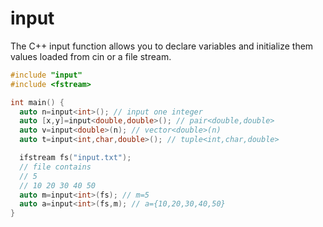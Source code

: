 # input
The C++ input function allows you to declare variables and initialize them values loaded from cin or a file stream.

```c++
#include "input"
#include <fstream>

int main() {
  auto n=input<int>(); // input one integer
  auto [x,y]=input<double,double>(); // pair<double,double>
  auto v=input<double>(n); // vector<double>(n)
  auto t=input<int,char,double>(); // tuple<int,char,double>

  ifstream fs("input.txt");
  // file contains
  // 5
  // 10 20 30 40 50
  auto m=input<int>(fs); // m=5
  auto a=input<int>(fs,m); // a={10,20,30,40,50}
}
```